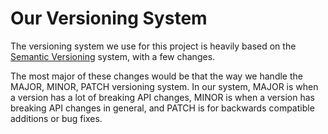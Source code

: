 # Our Versioning System

The versioning system we use for this project is heavily based on the [Semantic Versioning](https://semver.org/) system, with a few changes.

The most major of these changes would be that the way we handle the MAJOR, MINOR, PATCH versioning system. In our system, MAJOR is when a
version has a lot of breaking API changes, MINOR is when a version has breaking API changes in general, and PATCH is for backwards
compatible additions or bug fixes.


